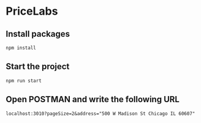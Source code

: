 # PriceLabs

## Install packages

```
npm install
```

## Start the project

```
npm run start
```

## Open POSTMAN and write the following URL

```
localhost:3010?pageSize=2&address="500 W Madison St Chicago IL 60607"
```

